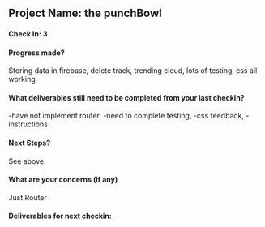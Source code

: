 ## Project Name: the punchBowl

#### Check In: 3

#### Progress made?
Storing data in firebase, delete track, trending cloud, lots of testing, css all working 

#### What deliverables still need to be completed from your last checkin?
-have not implement router,
-need to complete testing,
-css feedback,
-instructions

#### Next Steps?

See above.

#### What are your concerns (if any)

Just Router

#### Deliverables for next checkin:
